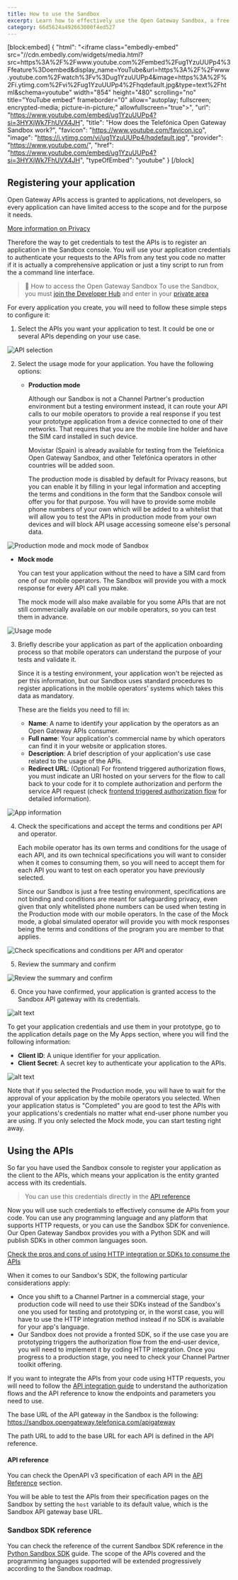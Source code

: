 ```yaml
---
title: How to use the Sandbox
excerpt: Learn how to effectively use the Open Gateway Sandbox, a free and secure environment for testing and refining your applications with real-world API scenarios before deployment. Follow our step-by-step guide to maximize your development process and ensure a smooth transition to production.
category: 66d5624a492663000f4ed527
---
```


[block:embed]
{
  "html": "<iframe class=\"embedly-embed\" src=\"//cdn.embedly.com/widgets/media.html?src=https%3A%2F%2Fwww.youtube.com%2Fembed%2Fug1YzuUUPp4%3Ffeature%3Doembed&display_name=YouTube&url=https%3A%2F%2Fwww.youtube.com%2Fwatch%3Fv%3Dug1YzuUUPp4&image=https%3A%2F%2Fi.ytimg.com%2Fvi%2Fug1YzuUUPp4%2Fhqdefault.jpg&type=text%2Fhtml&schema=youtube\" width=\"854\" height=\"480\" scrolling=\"no\" title=\"YouTube embed\" frameborder=\"0\" allow=\"autoplay; fullscreen; encrypted-media; picture-in-picture;\" allowfullscreen=\"true\"></iframe>",
  "url": "https://www.youtube.com/embed/ug1YzuUUPp4?si=3HYXjWk7FhUVX4JH",
  "title": "How does the Telefónica Open Gateway Sandbox work?",
  "favicon": "https://www.youtube.com/favicon.ico",
  "image": "https://i.ytimg.com/vi/ug1YzuUUPp4/hqdefault.jpg",
  "provider": "https://www.youtube.com/",
  "href": "https://www.youtube.com/embed/ug1YzuUUPp4?si=3HYXjWk7FhUVX4JH",
  "typeOfEmbed": "youtube"
}
[/block]

## Registering your application

Open Gateway APIs access is granted to applications, not developers, so every application can have limited access to the scope and for the purpose it needs.

[More information on Privacy](/docs/privacy)

Therefore the way to get credentials to test the APIs is to register an application in the Sandbox console. You will use your application credentials to authenticate your requests to the APIs from any test you code no matter if it is actually a comprehensive application or just a tiny script to run from the a command line interface.

> 📘 How to access the Open Gateway Sandbox
> To use the Sandbox, you must [join the Developer Hub](https://opengateway.telefonica.com/en/developer-hub) and enter in your [private area](https://opengateway.telefonica.com/en/profile/technical-toolbox/sandbox)

For every application you create, you will need to follow these simple steps to configure it:

1. Select the APIs you want your application to test. It could be one or several APIs depending on your use case.

![API selection](https://github.com/Telefonica/opengateway-developers-website/raw/main/gettingstarted/sandbox/images/api-selection.png?raw=true)

2. Select the usage mode for your application. You have the following options:

	- **Production mode**

		Although our Sandbox is not a Channel Partner's production environment but a testing environment instead, it can route your API calls to our mobile operators to provide a real response if you test your prototype application from a device connected to one of their networks. That requires that you are the mobile line holder and have the SIM card installed in such device.

		Movistar (Spain) is already available for testing from the Telefónica Open Gateway Sandbox, and other Telefónica operators in other countries will be added soon.

		The production mode is disabled by default for Privacy reasons, but you can enable it by filling in your legal information and accepting the terms and conditions in the form that the Sandbox console will offer you for that purpose. You will have to provide some mobile phone numbers of your own which will be added to a whitelist that will allow you to test the APIs in production mode from your own devices and will block API usage accessing someone else's personal data.

![Production mode and mock mode of Sandbox](https://github.com/Telefonica/opengateway-developers-website/raw/main/gettingstarted/sandbox/images/production_mock.png)

   - **Mock mode**

		You can test your application without the need to have a SIM card from one of our mobile operators. The Sandbox will provide you with a mock response for every API call you make.

		The mock mode will also make available for you some APIs that are not still commercially available on our mobile operators, so you can test them in advance.

![Usage mode](https://github.com/Telefonica/opengateway-developers-website/raw/main/gettingstarted/sandbox/images/usage-mode.png?raw=true)

3. Briefly describe your application as part of the application onboarding process so that mobile operators can understand the purpose of your tests and validate it.

	Since it is a testing environment, your application won't be rejected as per this information, but our Sandbox uses standard procedures to register applications in the mobile operators' systems which takes this data as mandatory.

	These are the fields you need to fill in:

	- **Name**: A name to identify your application by the operators as an Open Gateway APIs consumer.
	- **Full name**: Your application's commercial name by which operators can find it in your website or application stores.
	- **Description**: A brief description of your application's use case related to the usage of the APIs.
	- **Redirect URL**: (Optional) For frontend triggered authorization flows, you must indicate an URI hosted on your servers for the flow to call back to your code for it to complete authorization and perform the service API request (check [frontend triggered authorization flow](/docs/frontend) for detailed information).

![App information](https://github.com/Telefonica/opengateway-developers-website/raw/main/gettingstarted/sandbox/images/app-information.png?raw=true)

4. Check the specifications and accept the terms and conditions per API and operator.

	Each mobile operator has its own terms and conditions for the usage of each API, and its own technical specifications you will want to consider when it comes to consuming them, so you will need to accept them for each API you want to test on each operator you have previously selected.

	Since our Sandbox is just a free testing environment, specifications are not binding and conditions are meant for safeguarding privacy, even given that only whitelisted phone numbers can be used when testing in the Production mode with our mobile operators. In the case of the Mock mode, a global simulated operator will provide you with mock responses being the terms and conditions of the program you are member to that applies.

![Check specifications and conditions per API and operator](https://github.com/Telefonica/opengateway-developers-website/raw/main/gettingstarted/sandbox/images/app-configuration.png?raw=true)

5. Review the summary and confirm

![Review the summary and confirm](https://github.com/Telefonica/opengateway-developers-website/raw/main/gettingstarted/sandbox/images/review-confirm.png?raw=true)

6. Once you have confirmed, your application is granted access to the Sandbox API gateway with its credentials.

![alt text](https://github.com/Telefonica/opengateway-developers-website/raw/main/gettingstarted/sandbox/images/app-created.png?raw=true)

To get your application credentials and use them in your prototype, go to the application details page on the My Apps section, where you will find the following information:

- **Client ID**: A unique identifier for your application.
- **Client Secret**: A secret key to authenticate your application to the APIs.

![alt text](https://github.com/Telefonica/opengateway-developers-website/raw/main/gettingstarted/sandbox/images/app-credentials.png?raw=true)

Note that if you selected the Production mode, you will have to wait for the approval of your application by the mobile operators you selected. When your application status is "Completed" you are good to test the APIs with your applications's credentials no matter what end-user phone number you are using. If you only selected the Mock mode, you can start testing right away.

## Using the APIs

So far you have used the Sandbox console to register your application as the client to the APIs, which means your application is the entity granted access with its credentials.

> You can use this credentials directly in the [API reference](/reference)

Now you will use such credentials to effectively consume de APIs from your code. You can use any programming language and any platform that supports HTTP requests, or you can use the Sandbox SDK for convenience. Our Open Gateway Sandbox provides you with a Python SDK and will publish SDKs in other common languages soon.

[Check the pros and cons of using HTTP integration or SDKs to consume the APIs](./sdkreference)

When it comes to our Sandbox's SDK, the following particular considerations apply:
- Once you shift to a Channel Partner in a commercial stage, your production code will need to use their SDKs instead of the Sandbox's one you used for testing and prototyping or, in the worst case, you will have to use the HTTP integration method instead if no SDK is available for your app's language.
- Our Sandbox does not provide a fronted SDK, so if the use case you are prototyping triggers the authorization flow from the end-user device, you will need to implement it by coding HTTP integration. Once you progress to a production stage, you need to check your Channel Partner toolkit offering.

If you want to integrate the APIs from your code using HTTP requests, you will need to follow the [API integration guide](/docs/apiintegration) to understand the authorization flows and the API reference to know the endpoints and parameters you need to use.

The base URL of the API gateway in the Sandbox is the following:
https://sandbox.opengateway.telefonica.com/apigateway

The path URL to add to the base URL for each API is defined in the API reference.

#### API reference

You can check the OpenAPI v3 specification of each API in the [API Reference](/reference) section.

You will be able to test the APIs from their specification pages on the Sandbox by setting the `host` variable to its default value, which is the Sandbox API gateway base URL.

### Sandbox SDK reference

You can check the reference of the current Sandbox SDK reference in the [Python Sandbox SDK](./sdkreference) guide. The scope of the APIs covered and the programming languages supported will be extended progressively according to the Sandbox roadmap.
